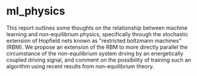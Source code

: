 ml_physics
==========


This report outlines some thoughts on the relationship between machine learning and non-equilibrium physics, specifically through the stochastic extension of Hopfield nets known as "restricted boltzmann machines" (RBM).  We propose an extension of the RBM to more directly parallel the circumstance of the non-equilibrium system drving by an energetically coupled driving signal, and comment on the possibility of training such an algorithm using recent results from non-equilibrium theory. 
